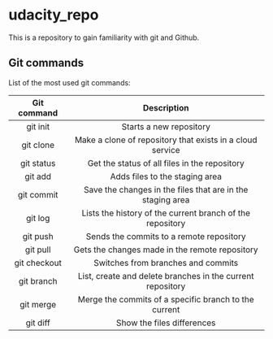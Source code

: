 # udacity_repo

This is a repository to gain familiarity with git and Github.

## Git commands

List of the most used git commands:

| Git command  |                        Description                         |
| :----------: | :--------------------------------------------------------: |
|   git init   |                  Starts a new repository                   |
|  git clone   | Make a clone of repository that exists in a cloud service  |
|  git status  |       Get the status of all files in the repository        |
|   git add    |               Adds files to the staging area               |
|  git commit  | Save the changes in the files that are in the staging area |
|   git log    | Lists the history of the current branch of the repository  |
|   git push   |          Sends the commits to a remote repository          |
|   git pull   |       Gets the changes made in the remote repository       |
| git checkout |             Switches from branches and commits             |
|  git branch  | List, create and delete branches in the current repository |
|  git merge   |   Merge the commits of a specific branch to the current    |
|   git diff   |                 Show the files differences                 |
